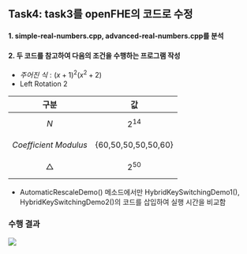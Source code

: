 ## Task4: task3를 openFHE의 코드로 수정

#### 1. simple-real-numbers.cpp, advanced-real-numbers.cpp를 분석
#### 2. 두 코드를 참고하여 다음의 조건을 수행하는 프로그램 작성

* $주어진 \ 식: (x+1)^2(x^2+2)$
* Left Rotation 2

|구분|값|
|------|------|
|$$N$$|$$2^{14}$$|
|$$Coefficient \ Modulus$$|{60,50,50,50,50,60}|
|$$\triangle$$|$$2^{50}$$|

* AutomaticRescaleDemo() 메소드에서만 HybridKeySwitchingDemo1(), HybridKeySwitchingDemo2()의 코드를 삽입하여 실행 시간을 비교함

### 수행 결과
<img src="https://github.com/imyoumikim/homomorphic-encryption/assets/99166914/2235cdff-c1ce-4805-b6aa-b369cb83d206">
